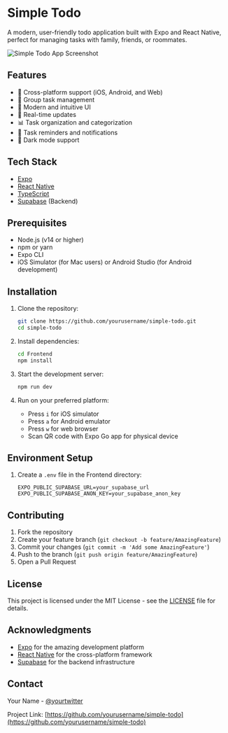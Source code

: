 # Simple Todo

A modern, user-friendly todo application built with Expo and React Native, perfect for managing tasks with family, friends, or roommates.

![Simple Todo App Screenshot](screenshot.png)

## Features

- 📱 Cross-platform support (iOS, Android, and Web)
- 👥 Group task management
- 🎨 Modern and intuitive UI
- 🔄 Real-time updates
- 📊 Task organization and categorization
- 🔔 Task reminders and notifications
- 🌙 Dark mode support

## Tech Stack

- [Expo](https://expo.dev/)
- [React Native](https://reactnative.dev/)
- [TypeScript](https://www.typescriptlang.org/)
- [Supabase](https://supabase.com/) (Backend)

## Prerequisites

- Node.js (v14 or higher)
- npm or yarn
- Expo CLI
- iOS Simulator (for Mac users) or Android Studio (for Android development)

## Installation

1. Clone the repository:
   ```bash
   git clone https://github.com/yourusername/simple-todo.git
   cd simple-todo
   ```

2. Install dependencies:
   ```bash
   cd Frontend
   npm install
   ```

3. Start the development server:
   ```bash
   npm run dev
   ```

4. Run on your preferred platform:
   - Press `i` for iOS simulator
   - Press `a` for Android emulator
   - Press `w` for web browser
   - Scan QR code with Expo Go app for physical device

## Environment Setup

1. Create a `.env` file in the Frontend directory:
   ```
   EXPO_PUBLIC_SUPABASE_URL=your_supabase_url
   EXPO_PUBLIC_SUPABASE_ANON_KEY=your_supabase_anon_key
   ```

## Contributing

1. Fork the repository
2. Create your feature branch (`git checkout -b feature/AmazingFeature`)
3. Commit your changes (`git commit -m 'Add some AmazingFeature'`)
4. Push to the branch (`git push origin feature/AmazingFeature`)
5. Open a Pull Request

## License

This project is licensed under the MIT License - see the [LICENSE](LICENSE) file for details.

## Acknowledgments

- [Expo](https://expo.dev/) for the amazing development platform
- [React Native](https://reactnative.dev/) for the cross-platform framework
- [Supabase](https://supabase.com/) for the backend infrastructure

## Contact

Your Name - [@yourtwitter](https://twitter.com/yourtwitter)

Project Link: [https://github.com/yourusername/simple-todo](https://github.com/yourusername/simple-todo) 